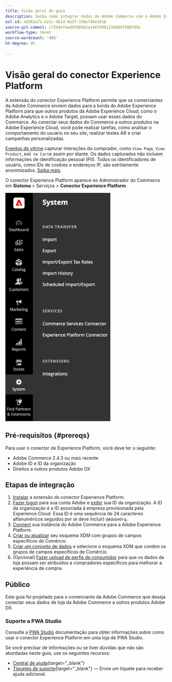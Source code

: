 ```yaml
---
title: Visão geral do guia
description: Saiba como integrar dados do Adobe Commerce com o Adobe Experience Platform usando o conector Experience Platform.
exl-id: a8362e71-e21c-4b1d-8e3f-336e748e1018
source-git-commit: c7344efead97b0562a146f096123dd84f998fd5e
workflow-type: tm+mt
source-wordcount: '405'
ht-degree: 0%

---
```


# Visão geral do conector Experience Platform

A extensão do conector Experience Platform permite que os comerciantes da Adobe Commerce enviem dados para a borda do Adobe Experience Platform para que outros produtos da Adobe Experience Cloud, como o Adobe Analytics e o Adobe Target, possam usar esses dados do Commerce. Ao conectar seus dados do Commerce a outros produtos na Adobe Experience Cloud, você pode realizar tarefas, como analisar o comportamento do usuário no seu site, realizar testes AB e criar campanhas personalizadas.

[Eventos de vitrine](events.md) capturar interações do comprador, como `View Page`, `View Product`, `Add to Cart`e assim por diante. Os dados capturados não incluem informações de identificação pessoal (PII). Todos os identificadores de usuário, como IDs de cookies e endereços IP, são estritamente anonimizados. [Saiba mais](https://www.adobe.com/privacy/experience-cloud.html).

O conector Experience Platform aparece no Administrador do Commerce em **Sistema** > Serviços > **Conector Experience Platform**.

![Extensão do conector do Experience Platform Exibição do administrador](assets/epc-adminui.png)

## Pré-requisitos {#prereqs}

Para usar o conector de Experience Platform, você deve ter o seguinte:

- Adobe Commerce 2.4.3 ou mais recente
- Adobe ID e ID da organização
- Direitos a outros produtos Adobe DX

## Etapas de integração

1. [Instalar](install.md) a extensão do conector Experience Platform.
1. [Fazer logon](https://helpx.adobe.com/manage-account/using/access-adobe-id-account.html) para sua conta Adobe e [exibir](https://experienceleague.adobe.com/docs/core-services/interface/administration/organizations.html?lang=en#concept_EA8AEE5B02CF46ACBDAD6A8508646255) sua ID da organização. A ID da organização é a ID associada à empresa provisionada pela Experience Cloud. Essa ID é uma sequência de 24 caracteres alfanuméricos seguidos por (e deve incluir) `@AdobeOrg`.
1. [Connect](connect-data.md) sua instância do Adobe Commerce para a Adobe Experience Platform.
1. [Criar ou atualizar](update-xdm.md) seu esquema XDM com grupos de campos específicos de Comércio.
1. [Criar um conjunto de dados](https://experienceleague.adobe.com/docs/experience-platform/edge/datastreams/overview.html?lang=en) e selecione o esquema XDM que contém os grupos de campos específicos de Comércio.
1. (Opcional) [Fazer upload de perfis de consumidor](profile.md) para que os dados da loja possam ser atribuídos a compradores específicos para melhorar a experiência de compra.

## Público

Este guia foi projetado para o comerciante da Adobe Commerce que deseja conectar seus dados de loja da Adobe Commerce a outros produtos Adobe DX.

### Suporte a PWA Studio

Consulte a [PWA Studio](https://developer.adobe.com/commerce/pwa-studio/integrations/adobe-commerce/aep/) documentação para obter informações sobre como usar o conector Experience Platform em uma loja de PWA Studio.

Se você precisar de informações ou se tiver dúvidas que não são abordadas neste guia, use os seguintes recursos:

- [Central de ajuda](https://support.magento.com/hc/en-us){target=&quot;_blank&quot;}
- [Tíquetes de suporte](https://support.magento.com/hc/en-us/articles/360000913794#submit-ticket){target=&quot;_blank&quot;} — Envie um tíquete para receber ajuda adicional.
